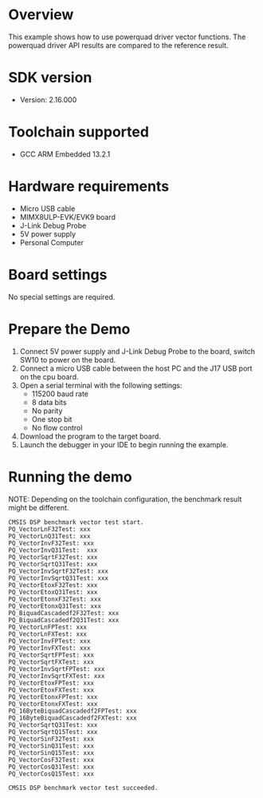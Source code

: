 Overview
========
This example shows how to use powerquad driver vector functions.
The powerquad driver API results are compared to the reference result.

SDK version
===========
- Version: 2.16.000

Toolchain supported
===================
- GCC ARM Embedded  13.2.1

Hardware requirements
=====================
- Micro USB cable
- MIMX8ULP-EVK/EVK9 board
- J-Link Debug Probe
- 5V power supply
- Personal Computer

Board settings
==============
No special settings are required.

Prepare the Demo
================
1.  Connect 5V power supply and J-Link Debug Probe to the board, switch SW10 to power on the board.
2.  Connect a micro USB cable between the host PC and the J17 USB port on the cpu board.
3.  Open a serial terminal with the following settings:
    - 115200 baud rate
    - 8 data bits
    - No parity
    - One stop bit
    - No flow control
4.  Download the program to the target board.
5.  Launch the debugger in your IDE to begin running the example.

Running the demo
================
NOTE: Depending on the toolchain configuration, the benchmark result might be different.
~~~~~~~~~~~~~~~~~~~~~
CMSIS DSP benchmark vector test start.
PQ_VectorLnF32Test: xxx
PQ_VectorLnQ31Test: xxx
PQ_VectorInvF32Test: xxx
PQ_VectorInvQ31Test:  xxx
PQ_VectorSqrtF32Test: xxx
PQ_VectorSqrtQ31Test: xxx
PQ_VectorInvSqrtF32Test: xxx
PQ_VectorInvSqrtQ31Test: xxx
PQ_VectorEtoxF32Test: xxx
PQ_VectorEtoxQ31Test: xxx
PQ_VectorEtonxF32Test: xxx
PQ_VectorEtonxQ31Test: xxx
PQ_BiquadCascadedf2F32Test: xxx
PQ_BiquadCascadedf2Q31Test: xxx
PQ_VectorLnFPTest: xxx
PQ_VectorLnFXTest: xxx
PQ_VectorInvFPTest: xxx
PQ_VectorInvFXTest: xxx
PQ_VectorSqrtFPTest: xxx
PQ_VectorSqrtFXTest: xxx
PQ_VectorInvSqrtFPTest: xxx
PQ_VectorInvSqrtFXTest: xxx
PQ_VectorEtoxFPTest: xxx
PQ_VectorEtoxFXTest: xxx
PQ_VectorEtonxFPTest: xxx
PQ_VectorEtonxFXTest: xxx
PQ_16ByteBiquadCascadedf2FPTest: xxx
PQ_16ByteBiquadCascadedf2FXTest: xxx
PQ_VectorSqrtQ31Test: xxx
PQ_VectorSqrtQ15Test: xxx
PQ_VectorSinF32Test: xxx
PQ_VectorSinQ31Test: xxx
PQ_VectorSinQ15Test: xxx
PQ_VectorCosF32Test: xxx
PQ_VectorCosQ31Test: xxx
PQ_VectorCosQ15Test: xxx

CMSIS DSP benchmark vector test succeeded.
~~~~~~~~~~~~~~~~~~~~~
